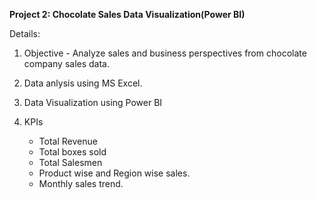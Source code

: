 **Project 2: Chocolate Sales Data Visualization(Power BI)**

Details:
 
1. Objective - Analyze sales and business perspectives from chocolate company sales data.
 
2. Data anlysis using MS Excel.
 
3. Data Visualization using Power BI
 
4. KPIs
 
	- Total Revenue 
	- Total boxes sold 
	- Total Salesmen 
	- Product wise and Region wise sales. 
	- Monthly sales trend.